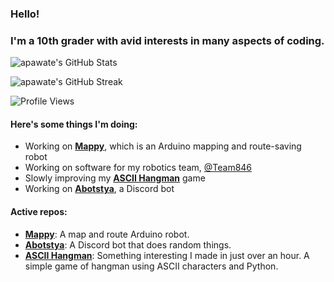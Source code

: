 ### Hello!

### I'm a 10th grader with avid interests in many aspects of coding.

![apawate's GitHub Stats](https://github-readme-stats.vercel.app/api?username=apawate&show_icons=true)

![apawate's GitHub Streak](https://github-readme-streak-stats.herokuapp.com/?user=apawate)

![Profile Views](https://komarev.com/ghpvc/?username=apawate)




#### Here's some things I'm doing:
  - Working on [**Mappy**](https://github.com/apawate/mappy), which is an Arduino mapping and route-saving robot
  - Working on software for my robotics team, [@Team846](https://github.com/Team846) 
  - Slowly improving my [**ASCII Hangman**](https://github.com/apawate/ascii-hangman) game
  - Working on [**Abotstya**](https://github.com/apawate/abotstya), a Discord bot

#### Active repos:
  - [**Mappy**](https://github.com/apawate/mappy): A map and route Arduino robot. 
  - [**Abotstya**](https://github.com/apawate/abotstya): A Discord bot that does random things.
  - [**ASCII Hangman**](https://github.com/apawate/ascii-hangman): Something interesting I made in just over an hour. A simple game of hangman using ASCII characters and Python. 


